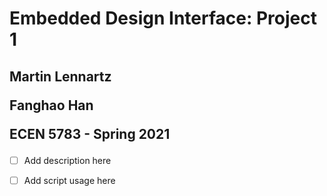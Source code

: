 
# Embedded Design Interface: Project 1

<h2>
Martin Lennartz

Fanghao Han

ECEN 5783 - Spring 2021
</h2>

- [ ] Add description here

- [ ] Add script usage here
